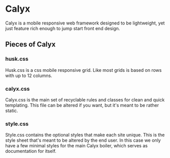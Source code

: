 # Calyx

Calyx is a mobile responsive web framework designed to be lightweight, yet just feature rich enough to jump start front end design.

## Pieces of Calyx

### husk.css
Husk.css is a css mobile responsive grid. Like most grids is based on rows with up to 12 columns.

### calyx.css
Calyx.css is the main set of recyclable rules and classes for clean and quick templating. This file can be altered if you want, but it's meant to be rather static.

### style.css
Style.css contains the optional styles that make each site unique. This is the style sheet that's meant to be altered by the end user. In this case we only have a few minimal styles for the main Calyx boiler, which serves as documentation for itself.
